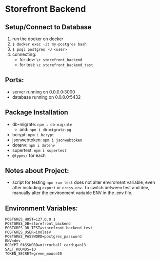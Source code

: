 # Storefront Backend

## Setup/Connect to Database

1. run the docker on docker
2. `$ docker exec -it my-postgres bash`
3. `$ psql postgres -U <user>`
4. connecting:
    - for dev: `\c storefront_backend`
    - for test: `\c storefront_backend_test`


## Ports:
- server running on 0.0.0.0:3000
- database running on 0.0.0.0:5432

## Package Installation
- db-migrate: `npm i db-migrate`
    - and: `npm i db-migrate-pg`
- bcrypt: `npm i bcrypt`
- jsonwebtoken: `npm i jsonwebtoken`
- dotenv: `npm i dotenv`
- supertest: `npm i supertest`
- `@types/` for each

## Notes about Project:
- script for testing `npm run test` does not alter enviroment variable, even after including `export` or `cross-env`. To switch between test and dev, manually alter the environment variable ENV in the .env file.

## Environment Variables:

```
POSTGRES_HOST=127.0.0.1
POSTGRES_DB=storefront_backend
POSTGRES_DB_TEST=storefront_backend_test
POSTGRES_USER=inolasv
POSTGRES_PASSWORD=postgres_password
ENV=dev
BCRYPT_PASSWORD=mirrorball_cardigan13
SALT_ROUNDS=10
TOKEN_SECRET=green_mouse20
```